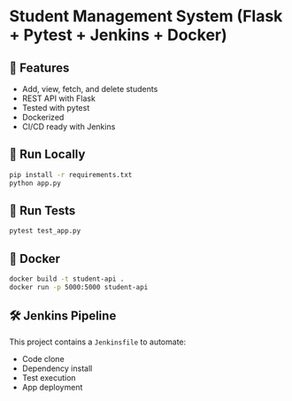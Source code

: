 # Student Management System (Flask + Pytest + Jenkins + Docker)

## 📌 Features
- Add, view, fetch, and delete students
- REST API with Flask
- Tested with pytest
- Dockerized
- CI/CD ready with Jenkins

## 🚀 Run Locally
```bash
pip install -r requirements.txt
python app.py
```

## 🧪 Run Tests
```bash
pytest test_app.py
```

## 🐳 Docker
```bash
docker build -t student-api .
docker run -p 5000:5000 student-api
```

## 🛠️ Jenkins Pipeline
This project contains a `Jenkinsfile` to automate:
- Code clone
- Dependency install
- Test execution
- App deployment